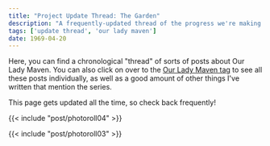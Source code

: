 ```yaml
---
title: "Project Update Thread: The Garden"
description: "A frequently-updated thread of the progress we're making on The Garden. Written by Christa Harader (or Cabbage, as I often call them), illustrated by yours truly, and coming soon to screens near you." 
tags: ['update thread', 'our lady maven']
date: 1969-04-20
---
```


Here, you can find a chronological "thread" of sorts of posts about Our Lady Maven. You can also click on over to the [Our Lady Maven tag](/tags/our-lady-maven/) to see all these posts individually, as well as a good amount of other things I've written that mention the series.

This page gets updated all the time, so check back frequently!

{{< include "post/photoroll04" >}}

{{< include "post/photoroll03" >}}